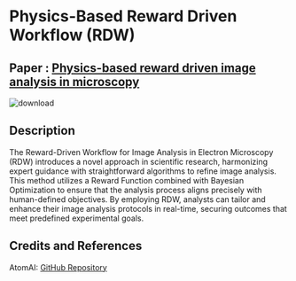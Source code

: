 # Physics-Based Reward Driven Workflow (RDW)

## Paper : [Physics-based reward driven image analysis in microscopy]()

![download](https://github.com/Kamyar-V2/Reward_Driven/assets/133104136/d598214d-9011-4b2f-bffa-176b5c7b08ea)

## Description
The Reward-Driven Workflow for Image Analysis in Electron Microscopy (RDW) introduces a novel approach in
scientific research, harmonizing expert guidance with straightforward algorithms to refine image analysis. 
This method utilizes a Reward Function combined with Bayesian Optimization
to ensure that the analysis process aligns precisely with human-defined objectives. 
By employing RDW, analysts can tailor and enhance their image analysis protocols in real-time, securing outcomes that
meet predefined experimental goals.

## Credits and References
AtomAI: [GitHub Repository](https://github.com/pycroscopy/atomai)
